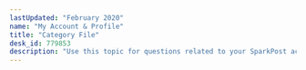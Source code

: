 ```yaml
---
lastUpdated: "February 2020"
name: "My Account & Profile"
title: "Category File"
desk_id: 779853
description: "Use this topic for questions related to your SparkPost account"
---
```

